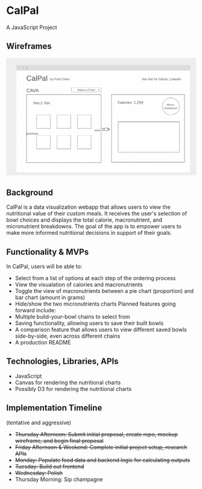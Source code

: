 
# CalPal

A JavaScript Project

## Wireframes

<img src="./wireframe.png" width="600" alt="CalPal wireframe rendering">

## Background

CalPal is a data visualization webapp that allows users to view the nutritional value of their custom meals.
It receives the user's selection of bowl choices and displays the total calorie, macronutrient, and micronutrient breakdowns.
The goal of the app is to empower users to make more informed nutritional decisions in support of their goals.

## Functionality & MVPs

In CalPal, users will be able to:
- Select from a list of options at each step of the ordering process
- View the visualation of calories and macronutrients 
- Toggle the view of macronutrients between a pie chart (proportion) and bar chart (amount in grams)
- Hide/show the two micronutrients charts
Planned features going forward include:
- Multiple build-your-bowl chains to select from
- Saving functionality, allowing users to save their built bowls
- A comparison feature that allows users to view different saved bowls side-by-side, even across different chains
- A production README

## Technologies, Libraries, APIs

- JavaScript
- Canvas for rendering the nutritional charts
- Possibly D3 for rendering the nutritional charts

## Implementation Timeline

(tentative and aggressive)
 - ~~Thursday Afternoon: Submit initial proposal, create repo, mockup wireframe, and begin final proposal~~
 - ~~Friday Afternoon & Weekend: Complete initial project setup, research APIs~~
 - ~~Monday: Populate food data and backend logic for calculating outputs~~
 - ~~Tuesday: Build out frontend~~
 - ~~Wednesday: Polish~~
 - Thursday Morning: Sip champagne
